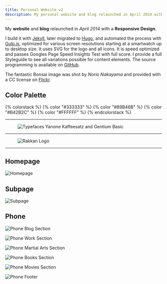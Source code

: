```yaml
---
title: Personal Website v2
description: My personal website and blog relaunched in April 2014 with a Responsive Design.
---
```


My **website** and **blog** relaunched in _April 2014_ with a **Responsive Design**.

I build it with [Jekyll](http://jekyllrb.com/), later migrated to [Hugo](https://gohugo.io/), and automated the process with [Gulp.js](http://gulpjs.com/), optimized for various screen resolutions starting at a smartwatch up to desktop size. It uses SVG for the logo and all icons. It is speed optimized and passes Googles Page Speed Insights Test with full score. I provide a full Styleguide to see all variations possible for content elements. The source programming is available on [GitHub](https://github.com/kogakure/stefanimhoff.de-jekyll/).

The fantastic Bonsai image was shot by _Norio Nakayama_ and provided with a CC license on [Flickr](https://www.flickr.com/photos/norio-nakayama/9156103138).

## Color Palette

{% colorstack %}
{% color "#333333" %}
{% color "#89B46B" %}
{% color "#B42B2C" %}
{% color "#FFFFFF" %}
{% endcolorstack %}

---

<figure class="light image-shadow">

![Typefaces Yanone Kaffeesatz and Gentium Basic](./images/stefanimhoff-v2-typeface.svg)

</figure>

---

<figure class="light image-shadow">

![Rakkan Logo](./images/stefanimhoff-v2-logo.svg)

</figure>

---

## Homepage

![Homepage](./images/stefanimhoff-v2-homepage.jpg)

## Subpage

![Subpage](./images/stefanimhoff-v2-subpage.jpg)

## Phone

<div class="projects-detail-medium">

![Phone Blog Section](./images/stefanimhoff-v2-phone-blog.jpg)

![Phone Work Section](./images/stefanimhoff-v2-phone-work.jpg)

![Phone Martial Arts Section](./images/stefanimhoff-v2-phone-martial-arts.jpg)

![Phone Books Section](./images/stefanimhoff-v2-phone-books.jpg)

![Phone Movies Section](./images/stefanimhoff-v2-phone-movies.jpg)

![Phone Footer](./images/stefanimhoff-v2-phone-footer.jpg)

</div>
